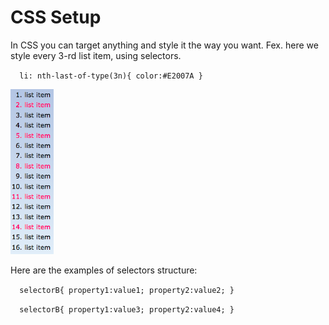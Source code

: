 # CSS Setup

In CSS you can target anything and style it the way you  want. Fex. here we style every 3-rd list item, using selectors.

` ` ` li: nth-last-of-type(3n){
    color:#E2007A
    }` ` ` 

![my image name](./listItemsStyle.png)

Here are the examples of selectors structure:

` ` ` selectorB{
    property1:value1;
    property2:value2;
}` ` ` 


` ` ` selectorB{
    property1:value3;
    property2:value4;
 }` ` ` 


